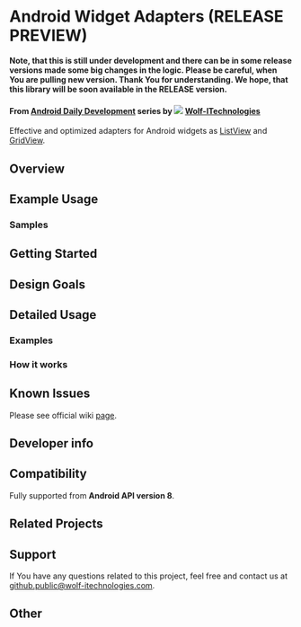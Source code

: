 Android Widget Adapters (RELEASE PREVIEW)
===============

<b>Note, that this is still under development and there can be in some release versions made some big changes in the logic. Please be careful, when You are
pulling new version. Thank You for understanding. We hope, that this library will be soon available in the RELEASE version.</b>

#### From [Android Daily Development]() series by [![](http://www.wolf-itechnologies.com/images/wit/main/logo/wit_ic_logo_50.png "")]() [Wolf-ITechnologies]() ####

Effective and optimized adapters for Android widgets as [ListView](http://developer.android.com/reference/android/widget/ListView.html) and [GridView](http://developer.android.com/reference/android/widget/GridView.html).

## Overview ##

## Example Usage ##

### Samples ##

## Getting Started ##

## Design Goals ##

## Detailed Usage ##

### Examples ###

### How it works ###

## Known Issues ##

Please see official wiki [page](https://github.com/Wolf-ITechnologies/android_widget_adapters/wiki/Known-Issues).

## Developer info ##

## Compatibility ##

Fully supported from **Android API version 8**.

## Related Projects

## Support ##

If You have any questions related to this project, feel free and contact us at [github.public@wolf-itechnologies.com](mailto:github.public@wolf-itechnologies.com).

## Other ##
